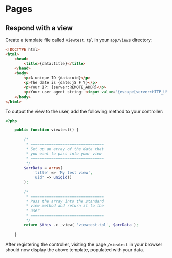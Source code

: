 # Pages

## Respond with a view

Create a template file called `viewtest.tpl` in your `app/Views` directory:

```html
<!DOCTYPE html>
<html>
    <head>
        <title>{data:title}</title>
    </head>
    <body>
        <p>A unique ID {data:uid}</p>
        <p>The date is {date:jS F Y}</p>
        <p>Your IP: {server:REMOTE_ADDR}</p>
        <p>Your user agent string: <input value="{escape[server:HTTP_USER_AGENT]}"></p>
    </body>
</html>
```

To output the view to the user, add the following method to your controller:

```php
<?php

    public function viewtest() {
    
        /*
         * ================================
         * Set up an array of the data that
         * you want to pass into your view
         * ================================
         */
        $arrData = array(
            'title' => 'My test view',
            'uid' => uniqid()
        );
        
        /*
         * ================================
         * Pass the array into the standard
         * view method and return it to the
         * user
         * ================================
         */
        return $this -> _view( 'viewtest.tpl', $arrData );
        
    }
```

After registering the controller, visiting the page `/viewtest` in your browser should now display the above template, populated with your data.